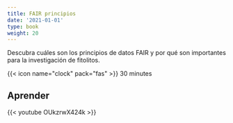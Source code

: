 ```yaml
---
title: FAIR principios
date: '2021-01-01'
type: book
weight: 20
---
```


Descubra cuáles son los principios de datos FAIR y por qué son importantes para la investigación de fitolitos.

<!--more-->

{{< icon name="clock" pack="fas" >}} 30 minutes

## Aprender

{{< youtube OUkzrwX424k >}}

